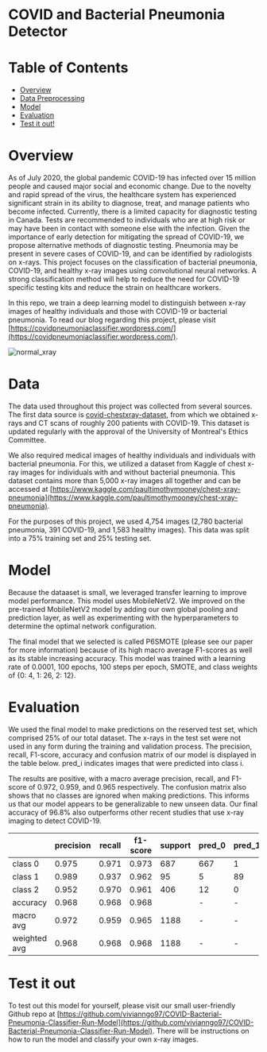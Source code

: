 # COVID and Bacterial Pneumonia Detector
# Table of Contents  
- [Overview](#Overview) 
- [Data Preprocessing](#Data-Preprocessing)  
- [Model](#Model)  
- [Evaluation](#Evaluation)  
- [Test it out!](#Test-it-out)

# Overview

As of July 2020, the global pandemic COVID-19 has infected over 15 million people and caused major social and economic change. Due to the novelty and rapid spread of the virus, the healthcare system has experienced significant strain in its ability to diagnose, treat, and manage patients who become infected. Currently, there is a limited capacity for diagnostic testing in Canada. Tests are recommended to individuals who are at high risk or may have been in contact with someone else with the infection. Given the importance of early detection for mitigating the spread of COVID-19, we propose alternative methods of diagnostic testing. Pneumonia may be present in severe cases of COVID-19, and can be identified by radiologists on x-rays. This project focuses on the classification of bacterial pneumonia, COVID-19, and healthy x-ray images using convolutional neural networks. A strong classification method will help to reduce the need for COVID-19 specific testing kits and reduce the strain on healthcare workers.

In this repo, we train a deep learning model to distinguish between x-ray images of healthy individuals and those with COVID-19 or bacterial pneumonia. To read our blog regarding this project, please visit [https://covidpneumoniaclassifier.wordpress.com/](https://covidpneumoniaclassifier.wordpress.com/). 

![normal_xray](https://github.com/vivianngo97/COVID-19-X-ray-Classifier/blob/fixtures/NORMAL2-IM-1440-0001.jpeg?raw=true)


# Data  

The data used throughout this project was collected from several sources. The first data source is [covid-chestxray-dataset](https://github.com/ieee8023/covid-chestxray-dataset), from which we obtained x-rays and CT scans of roughly 200 patients with COVID-19. This dataset is updated regularly with the approval of the University of Montreal's Ethics Committee.

We also required medical images of healthy individuals and individuals with bacterial pneumonia. For this, we utilized a dataset from Kaggle of chest x-ray images for individuals with and without bacterial pneumonia. This dataset contains more than 5,000 x-ray images all together and can be accessed at [https://www.kaggle.com/paultimothymooney/chest-xray-pneumonia](https://www.kaggle.com/paultimothymooney/chest-xray-pneumonia).

For the purposes of this project, we used 4,754 images (2,780 bacterial pneumonia, 391 COVID-19, and 1,583 healthy images). This data was split into a 75% training set and 25% testing set.  

# Model 

Because the dataaset is small, we leveraged transfer learning to improve model performance. This model uses MobileNetV2. We improved on the pre-trained MobileNetV2 model by adding our own global pooling and prediction layer, as well as experimenting with the hyperparameters to determine the optimal network configuration. 

The final model that we selected is called P6SMOTE (please see our paper for more information) because of its high macro average F1-scores as well as its stable increasing accuracy. This model was trained with a learning rate of 0.0001, 100 epochs, 100 steps per epoch, SMOTE, and class weights of {0: 4, 1: 26, 2: 12}. 

# Evaluation 

We used the final model to make predictions on the reserved test set, which comprised 25% of our total dataset. The x-rays in the test set were not used in any form during the training and validation process. The precision, recall, F1-score, accuracy and confusion matrix of our model is displayed in the table below. pred_i indicates images that were predicted into class i.

The results are positive, with a macro average precision, recall, and F1-score of 0.972, 0.959, and 0.965 respectively. The confusion matrix also shows that no classes are ignored when making predictions. This informs us that our model appears to be generalizable to new unseen data. Our final accuracy of 96.8\% also outperforms other recent studies that use x-ray imaging to detect COVID-19. 


|              | precision | recall | f1-score | support | pred_0 | pred_1 | pred_2 |
| ------------ | --------- | ------ | -------- | ------- | ------ | ------ | ------ |
| class 0      | 0.975     | 0.971  | 0.973    | 687     | 667    | 1      | 19     |
| class 1      | 0.989     | 0.937  | 0.962    | 95      | 5      | 89     | 1      |
| class 2      | 0.952     | 0.970  | 0.961    | 406     | 12     | 0      | 394    |
| accuracy     | 0.968     | 0.968  | 0.968    |         | -      | -      | -      |
| macro avg    | 0.972     | 0.959  | 0.965    | 1188    | -      | -      | -      |
| weighted avg | 0.968     | 0.968  | 0.968    | 1188    | -      | -      | -      |


# Test it out

To test out this model for yourself, please visit our small user-friendly Github repo at [https://github.com/vivianngo97/COVID-Bacterial-Pneumonia-Classifier-Run-Model](https://github.com/vivianngo97/COVID-Bacterial-Pneumonia-Classifier-Run-Model). There will be instructions on how to run the model and classify your own x-ray images.
